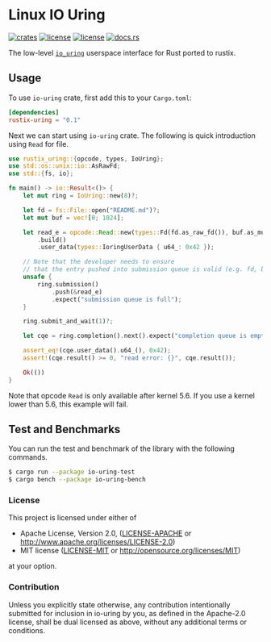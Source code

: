 # Linux IO Uring
[![crates](https://img.shields.io/crates/v/rustix-uring.svg)](https://crates.io/crates/rustix-uring)
[![license](https://img.shields.io/badge/License-MIT-blue.svg)](https://github.com/jordanisaacs/rustix-uring/blob/master/LICENSE-MIT)
[![license](https://img.shields.io/badge/License-Apache%202.0-blue.svg)](https://github.com/jordanisaacs/rustix-uring/blob/master/LICENSE-APACHE)
[![docs.rs](https://docs.rs/rustix-uring/badge.svg)](https://docs.rs/rustix-uring/)

The low-level [`io_uring`](https://kernel.dk/io_uring.pdf) userspace interface for Rust ported to rustix.

## Usage

To use `io-uring` crate, first add this to your `Cargo.toml`:

```toml
[dependencies]
rustix-uring = "0.1"
```

Next we can start using `io-uring` crate.
The following is quick introduction using `Read` for file.

```rust
use rustix_uring::{opcode, types, IoUring};
use std::os::unix::io::AsRawFd;
use std::{fs, io};

fn main() -> io::Result<()> {
    let mut ring = IoUring::new(8)?;

    let fd = fs::File::open("README.md")?;
    let mut buf = vec![0; 1024];

    let read_e = opcode::Read::new(types::Fd(fd.as_raw_fd()), buf.as_mut_ptr(), buf.len() as _)
        .build()
        .user_data(types::IoringUserData { u64_: 0x42 });

    // Note that the developer needs to ensure
    // that the entry pushed into submission queue is valid (e.g. fd, buffer).
    unsafe {
        ring.submission()
            .push(&read_e)
            .expect("submission queue is full");
    }

    ring.submit_and_wait(1)?;

    let cqe = ring.completion().next().expect("completion queue is empty");

    assert_eq!(cqe.user_data().u64_(), 0x42);
    assert!(cqe.result() >= 0, "read error: {}", cqe.result());

    Ok(())
}
```

Note that opcode `Read` is only available after kernel 5.6.
If you use a kernel lower than 5.6, this example will fail.

## Test and Benchmarks

You can run the test and benchmark of the library with the following commands.

```bash
$ cargo run --package io-uring-test
$ cargo bench --package io-uring-bench
```


### License

This project is licensed under either of

 * Apache License, Version 2.0, ([LICENSE-APACHE](LICENSE-APACHE) or
   http://www.apache.org/licenses/LICENSE-2.0)
 * MIT license ([LICENSE-MIT](LICENSE-MIT) or
   http://opensource.org/licenses/MIT)

at your option.


### Contribution

Unless you explicitly state otherwise, any contribution intentionally submitted
for inclusion in io-uring by you, as defined in the Apache-2.0 license, shall be
dual licensed as above, without any additional terms or conditions.
